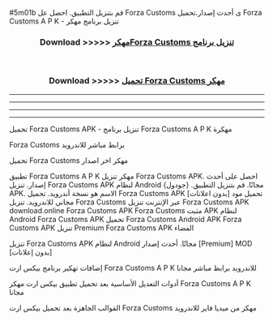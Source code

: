 #5m01b قم بتنزيل التطبيق. احصل عل Forza Customs  ى أحدث إصدار.تحميل Forza Customs  A P K - تنزيل برنامج مهكر



<div align="center">
<h3>Download >>>>> <a href="https://ar-sites.web.app/?ar= Forza Customs ">مهكرForza Customs  تنزيل برنامج</a></h3><br>

<h3>Download >>>>> <a href="https://ar-sites.web.app/?ar= Forza Customs ">تحميل Forza Customs  مهكر</a></h3>
</div>


----------------------------------------------------------

----------------------------------------------------------

----------------------------------------------------------

----------------------------------------------------------


تحميل Forza Customs  APK - تنزيل برنامج Forza Customs  A P K مهكرة

Forza Customs  برابط مباشر للاندرويد

تحميل Forza Customs  مهكر اخر اصدار

تطبيق Forza Customs  A P K مهكر
تنزيل Forza Customs  APK. احصل على أحدث إصدار.
تنزيل Forza Customs  APK لنظام Android مجانًا.
قم بتنزيل التطبيق. {جودول} APK. الاسم هو نسخة أندرويد.
تحميل Forza Customs  APK [بدون اعلانات]
تحميل مود مجاني للاندرويد.
تنزيل Forza Customs  عبر الإنترنت
تنزيل Forza Customs  APK
download.online Forza Customs  APK
Forza Customs  مثبت APK لنظام Android
Forza Customs  APK
تحميل Forza Customs  Android APK
Forza Customs  APK تنزيل Premium
Forza Customs  APK الفضاء

تنزيل Forza Customs  APK لنظام Android مجانًا. أحدث إصدار [Premium] MOD [بدون إعلانات]

إضافات تهكير برنامج بيكس ارت Forza Customs  A P K للاندرويد برابط مباشر مجانا

أدوات التعديل الأساسية بعد تحميل تطبيق بيكس ارت مهكر Forza Customs  A P K مجانا

القوالب الجاهزة بعد تحميل بيكس ارت Forza Customs  مهكر من ميديا فاير للاندرويد



